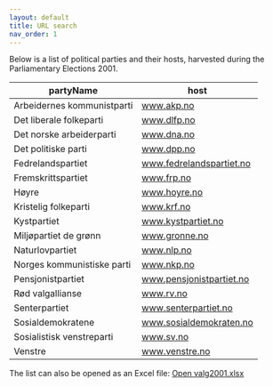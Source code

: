 ```yaml
---
layout: default
title: URL search
nav_order: 1
---
```


Below is a list of political parties and their hosts, harvested during the Parliamentary Elections 2001.

| partyName    | host   |
| ------------ | ------ |
| Arbeidernes kommunistparti | www.akp.no |
| Det liberale folkeparti | www.dlfp.no |
| Det norske arbeiderparti | www.dna.no |
| Det politiske parti | www.dpp.no |
| Fedrelandspartiet | www.fedrelandspartiet.no |
| Fremskrittspartiet | www.frp.no |
| Høyre | www.hoyre.no |
| Kristelig folkeparti | www.krf.no |
| Kystpartiet | www.kystpartiet.no |
| Miljøpartiet de grønn | www.gronne.no |
| Naturlovpartiet | www.nlp.no |
| Norges kommunistiske parti | www.nkp.no |
| Pensjonistpartiet | www.pensjonistpartiet.no |
| Rød valgallianse | www.rv.no |
| Senterpartiet | www.senterpartiet.no |
| Sosialdemokratene | www.sosialdemokraten.no |
| Sosialistisk venstreparti | www.sv.no |
| Venstre | www.venstre.no |

The list can also be opened as an Excel file: [Open valg2001.xlsx](valg2001.xlsx)